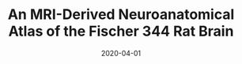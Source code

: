 ---
title: "An MRI-Derived Neuroanatomical Atlas of the Fischer 344 Rat Brain"
collection: publications
permalink: /publication/2020-04-01-An-MRI-Derived-Neuroanatomical-Atlas-of-the-Fischer-344-Rat-Brain
date: 2020-04-01
venue: 'Scientific reports'
paperurl: 'http://dx.doi.org/10.1038/s41598-020-63965-x'
citation: 'Goerzen, Dana, Fowler, Caitlin, <b>Devenyi, Gabriel A</b>, Germann, Jurgen, Madularu, Dan, Chakravarty, M Mallar, Near, Jamie, &quot;An MRI-Derived Neuroanatomical Atlas of the Fischer 344 Rat Brain.&quot; Scientific reports, 2020.'
---